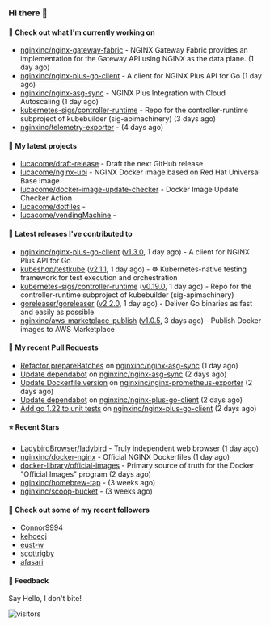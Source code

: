 ### Hi there 👋

#### 👷 Check out what I'm currently working on

- [nginxinc/nginx-gateway-fabric](https://github.com/nginxinc/nginx-gateway-fabric) - NGINX Gateway Fabric provides an implementation for the Gateway API using NGINX as the data plane. (1 day ago)
- [nginxinc/nginx-plus-go-client](https://github.com/nginxinc/nginx-plus-go-client) - A client for NGINX Plus API for Go (1 day ago)
- [nginxinc/nginx-asg-sync](https://github.com/nginxinc/nginx-asg-sync) - NGINX Plus Integration with Cloud Autoscaling  (1 day ago)
- [kubernetes-sigs/controller-runtime](https://github.com/kubernetes-sigs/controller-runtime) - Repo for the controller-runtime subproject of kubebuilder (sig-apimachinery) (3 days ago)
- [nginxinc/telemetry-exporter](https://github.com/nginxinc/telemetry-exporter) -  (4 days ago)

#### 🌱 My latest projects

- [lucacome/draft-release](https://github.com/lucacome/draft-release) - Draft the next GitHub release
- [lucacome/nginx-ubi](https://github.com/lucacome/nginx-ubi) - NGINX Docker image based on Red Hat Universal Base Image
- [lucacome/docker-image-update-checker](https://github.com/lucacome/docker-image-update-checker) - Docker Image Update Checker Action
- [lucacome/dotfiles](https://github.com/lucacome/dotfiles) - 
- [lucacome/vendingMachine](https://github.com/lucacome/vendingMachine) - 

#### 🔭 Latest releases I've contributed to

- [nginxinc/nginx-plus-go-client](https://github.com/nginxinc/nginx-plus-go-client) ([v1.3.0](https://github.com/nginxinc/nginx-plus-go-client/releases/tag/v1.3.0), 1 day ago) - A client for NGINX Plus API for Go
- [kubeshop/testkube](https://github.com/kubeshop/testkube) ([v2.1.1](https://github.com/kubeshop/testkube/releases/tag/v2.1.1), 1 day ago) - ☸️ Kubernetes-native testing framework for test execution and orchestration
- [kubernetes-sigs/controller-runtime](https://github.com/kubernetes-sigs/controller-runtime) ([v0.19.0](https://github.com/kubernetes-sigs/controller-runtime/releases/tag/v0.19.0), 1 day ago) - Repo for the controller-runtime subproject of kubebuilder (sig-apimachinery)
- [goreleaser/goreleaser](https://github.com/goreleaser/goreleaser) ([v2.2.0](https://github.com/goreleaser/goreleaser/releases/tag/v2.2.0), 1 day ago) - Deliver Go binaries as fast and easily as possible
- [nginxinc/aws-marketplace-publish](https://github.com/nginxinc/aws-marketplace-publish) ([v1.0.5](https://github.com/nginxinc/aws-marketplace-publish/releases/tag/v1.0.5), 3 days ago) - Publish Docker images to AWS Marketplace

#### 🔨 My recent Pull Requests

- [Refactor prepareBatches](https://github.com/nginxinc/nginx-asg-sync/pull/750) on [nginxinc/nginx-asg-sync](https://github.com/nginxinc/nginx-asg-sync) (1 day ago)
- [Update dependabot](https://github.com/nginxinc/nginx-asg-sync/pull/749) on [nginxinc/nginx-asg-sync](https://github.com/nginxinc/nginx-asg-sync) (2 days ago)
- [Update Dockerfile version](https://github.com/nginxinc/nginx-prometheus-exporter/pull/813) on [nginxinc/nginx-prometheus-exporter](https://github.com/nginxinc/nginx-prometheus-exporter) (2 days ago)
- [Update dependabot](https://github.com/nginxinc/nginx-plus-go-client/pull/345) on [nginxinc/nginx-plus-go-client](https://github.com/nginxinc/nginx-plus-go-client) (2 days ago)
- [Add go 1.22 to unit tests](https://github.com/nginxinc/nginx-plus-go-client/pull/344) on [nginxinc/nginx-plus-go-client](https://github.com/nginxinc/nginx-plus-go-client) (2 days ago)

#### ⭐ Recent Stars

- [LadybirdBrowser/ladybird](https://github.com/LadybirdBrowser/ladybird) - Truly independent web browser (1 day ago)
- [nginxinc/docker-nginx](https://github.com/nginxinc/docker-nginx) - Official NGINX Dockerfiles (1 day ago)
- [docker-library/official-images](https://github.com/docker-library/official-images) - Primary source of truth for the Docker &#34;Official Images&#34; program (2 days ago)
- [nginxinc/homebrew-tap](https://github.com/nginxinc/homebrew-tap) -  (3 weeks ago)
- [nginxinc/scoop-bucket](https://github.com/nginxinc/scoop-bucket) -  (3 weeks ago)

#### 👯 Check out some of my recent followers

- [Connor9994](https://github.com/Connor9994)
- [kehoecj](https://github.com/kehoecj)
- [eust-w](https://github.com/eust-w)
- [scottrigby](https://github.com/scottrigby)
- [afasari](https://github.com/afasari)

#### 💬 Feedback

Say Hello, I don't bite!

![visitors](https://visitor-badge.laobi.icu/badge?page_id=lucacome.visitor-badge)
#
